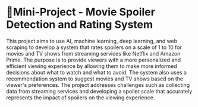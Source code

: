 # 🍿Mini-Project - Movie Spoiler Detection and Rating System
This project aims to use AI, machine learning, deep learning, and web scraping to develop a system that rates spoilers on a scale of 1 to 10 for movies and TV shows from streaming services like Netflix and Amazon Prime. The purpose is to provide viewers with a more personalized and efficient viewing experience by allowing them to make more informed decisions about what to watch and what to avoid. The system also uses a recommendation system to suggest movies and TV shows based on the viewer's preferences. The project addresses challenges such as collecting data from streaming services and developing a spoiler scale that accurately represents the impact of spoilers on the viewing experience.
